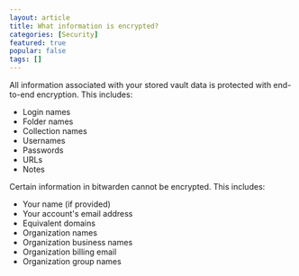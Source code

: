```yaml
---
layout: article
title: What information is encrypted?
categories: [Security]
featured: true
popular: false
tags: []
---
```


All information associated with your stored vault data is protected with end-to-end encryption. This includes:

- Login names
- Folder names
- Collection names
- Usernames
- Passwords
- URLs
- Notes

Certain information in bitwarden cannot be encrypted. This includes:

- Your name (if provided)
- Your account's email address
- Equivalent domains
- Organization names
- Organization business names
- Organization billing email
- Organization group names